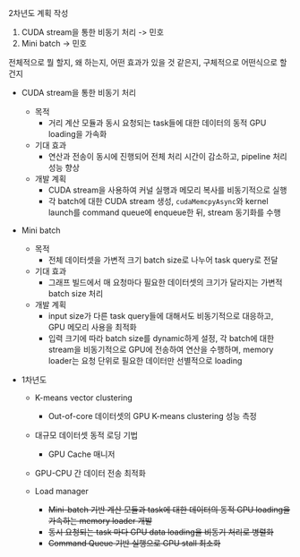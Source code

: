 2차년도 계획 작성
1. CUDA stream을 통한 비동기 처리 -> 민호
2. Mini batch -> 민호

전체적으로 뭘 할지, 왜 하는지, 어떤 효과가 있을 것 같은지, 구체적으로 어떤식으로 할건지

- CUDA stream을 통한 비동기 처리
	- 목적
		- 거리 계산 모듈과 동시 요청되는 task들에 대한 데이터의 동적 GPU loading을 가속화
	- 기대 효과
		- 연산과 전송이 동시에 진행되어 전체 처리 시간이 감소하고, pipeline 처리 성능 향상
	- 개발 계획
		- CUDA stream을 사용하여 커널 실행과 메모리 복사를 비동기적으로 실행
		- 각 batch에 대한 CUDA stream 생성, `cudaMemcpyAsync`와 kernel launch를 command queue에 enqueue한 뒤, stream 동기화를 수행
- Mini batch
	- 목적
		- 전체 데이터셋을 가변적 크기 batch size로 나누어 task query로 전달
	- 기대 효과
		- 그래프 빌드에서 매 요청마다 필요한 데이터셋의 크기가 달라지는 가변적 batch size 처리
	- 개발 계획
		- input size가 다른 task query들에 대해서도 비동기적으로 대응하고, GPU 메모리 사용을 최적화
		- 입력 크기에 따라 batch size를 dynamic하게 설정, 각 batch에 대한 stream을 비동기적으로 GPU에 전송하여 연산을 수행하며, memory loader는 요청 단위로 필요한 데이터만 선별적으로 loading

- 1차년도
    - K-means vector clustering
        
        - Out-of-core 데이터셋의 GPU K-means clustering 성능 측정
    - 대규모 데이터셋 동적 로딩 기법
        - GPU Cache 매니저
    - GPU-CPU 간 데이터 전송 최적화
        
    - Load manager
        - ~~Mini-batch 기반 계산 모듈과 task에 대한 데이터의 동적 GPU loading을 가속하는 memory loader 개발~~
        - ~~동시 요청되는 task 마다 GPU data loading을 비동기 처리로 병렬화~~
        - ~~Command Queue 기반 실행으로 GPU stall 최소화~~